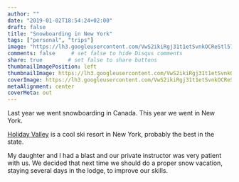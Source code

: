 ```yaml
---
author: ""
date: "2019-01-02T18:54:24+02:00"
draft: false
title: "Snowboarding in New York"
tags: ["personal", "trips"]
image: "https://lh3.googleusercontent.com/VwS2ikiRgj31t1etSvnkOCReStl5734LTeZrwFv_c5SMMH00u3KbAgJCtp5w46oOOq0oJmX8O6zfrUFbjwUZ7QLJUDWKBF_jmpscZ1pDe2VW7vFTjaPpUxzyklfJBvBXeqPDIo0BT_w=w1920-h1080"
comments: false     # set false to hide Disqus comments
share: true        # set false to share buttons
thumbnailImagePosition: left
thumbnailImage: https://lh3.googleusercontent.com/VwS2ikiRgj31t1etSvnkOCReStl5734LTeZrwFv_c5SMMH00u3KbAgJCtp5w46oOOq0oJmX8O6zfrUFbjwUZ7QLJUDWKBF_jmpscZ1pDe2VW7vFTjaPpUxzyklfJBvBXeqPDIo0BT_w=w1920-h1080
coverImage: https://lh3.googleusercontent.com/VwS2ikiRgj31t1etSvnkOCReStl5734LTeZrwFv_c5SMMH00u3KbAgJCtp5w46oOOq0oJmX8O6zfrUFbjwUZ7QLJUDWKBF_jmpscZ1pDe2VW7vFTjaPpUxzyklfJBvBXeqPDIo0BT_w=w1920-h1080
metaAlignment: center
coverMeta: out
---
```


Last year we went snowboarding in Canada. This year we went in New York.

<!--more-->

[Holiday Valley](https://www.holidayvalley.com/) is a cool ski resort in New York, probably the best in the state.

My daughter and I had a blast and our private instructor was very patient with us. We decided that next time we should do a proper snow vacation, staying several days in the lodge, to improve our skills.

<script src="https://cdn.jsdelivr.net/npm/publicalbum@latest/dist/pa-embed-player.min.js" async></script>
<div class="pa-embed-player" style="width:100%; height:480px; display:none;"
  data-link="https://photos.app.goo.gl/hUtYRzd71TR3eZTv8"
  data-title="4 new photos by Jorge Cortell">
  <img data-src="https://lh3.googleusercontent.com/U9fVq-raMlqCtOHoeWQZEJGtNmIfcVCgCQl08lisM27m_KfGM31qXk18DaSxXC2UyRNPhGPukVot4Fb_t3cuFyvfGAY351paTN5RNOLeAa8DQDuXo-o5rXvdBRECiaZISoN9d_N0FyU=w1920-h1080" src="" alt="" />
  <img data-src="https://lh3.googleusercontent.com/DjPpskRWYCI2g7N9mhIkgWCO5-HshMxSNPsCiU-WmvrcGlU6O7GJkaB0rTR0dXAwMwoUaJMybYxAYJcZ4T9O0QSPybrMcFSg_109E_zsLQdXHUouqYlkil10T5jcX9SZoA6i3ZmCrZs=w1920-h1080" src="" alt="" />
  <img data-src="https://lh3.googleusercontent.com/oWbjvwmzEW10VemdzumvQ0Bq4IdvzsB8fandarCBedEiFO3M4PRLb_HjaEHvhYMuSKS55ZXyOlyhNwV3gnrdYYs6Dhi_MgI171SuhdkxdAA6eJN-_0Gc3XFDkV2Hn4p0LUtjrqSH-sg=w1920-h1080" src="" alt="" />
  <img data-src="https://lh3.googleusercontent.com/KUhXEdmBw49hMLJKr1WfA6hTNScZZ6RATCbOsqkV1afklVTrcsIOnx9Rm-MWurB86044JTSYqbygvk6lPWRHQ05hZ6Q4SulNOyjGfPjVBT0WTER8mdOXjmEmcKtypQjYNOG835hNFc4=w1920-h1080" src="" alt="" />
</div>
